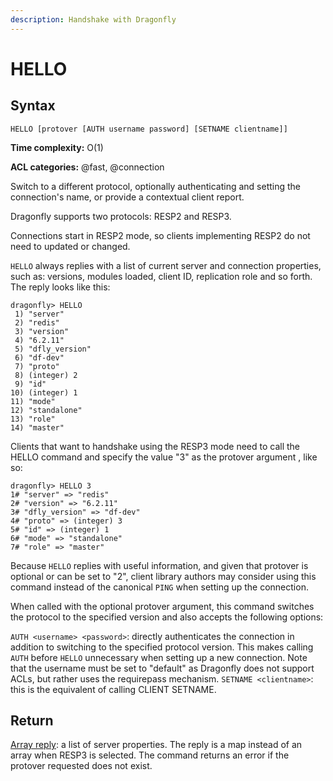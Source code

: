 ```yaml
---
description: Handshake with Dragonfly
---
```


# HELLO

## Syntax

    HELLO [protover [AUTH username password] [SETNAME clientname]]

**Time complexity:** O(1)

**ACL categories:** @fast, @connection

Switch to a different protocol, optionally authenticating and setting the connection's name, or provide a contextual client report.

Dragonfly supports two protocols: RESP2 and RESP3.

Connections start in RESP2 mode, so clients implementing RESP2 do not need to updated or changed.

`HELLO` always replies with a list of current server and connection properties,
such as: versions, modules loaded, client ID, replication role and so forth.
The reply looks like this:


```shell
dragonfly> HELLO
 1) "server"
 2) "redis"
 3) "version"
 4) "6.2.11"
 5) "dfly_version"
 6) "df-dev"
 7) "proto"
 8) (integer) 2
 9) "id"
10) (integer) 1
11) "mode"
12) "standalone"
13) "role"
14) "master"
```


Clients that want to handshake using the RESP3 mode need to call the HELLO command and specify the value "3" as the protover argument , like so:

```shell
dragonfly> HELLO 3
1# "server" => "redis"
2# "version" => "6.2.11"
3# "dfly_version" => "df-dev"
4# "proto" => (integer) 3
5# "id" => (integer) 1
6# "mode" => "standalone"
7# "role" => "master"
```

Because `HELLO` replies with useful information, and given that protover is optional or can be set to "2", client library authors may consider using this command instead of the canonical `PING` when setting up the connection.

When called with the optional protover argument, this command switches the protocol to the specified version and also accepts the following options:

`AUTH <username> <password>`: directly authenticates the connection in addition to switching to the specified protocol version. This makes calling `AUTH` before `HELLO` unnecessary when setting up a new connection. Note that the username must be set to "default" as Dragonfly does not support ACLs, but rather uses the requirepass mechanism.
`SETNAME <clientname>`: this is the equivalent of calling CLIENT SETNAME.

## Return

[Array reply](https://redis.io/docs/reference/protocol-spec#resp-arrays): a list of server properties. The reply is a map instead of an array when RESP3 is selected. The command returns an error if the protover requested does not exist.

